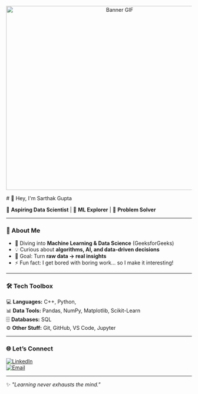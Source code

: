 <p align="center">
  <img src="gif.gif" alt="Banner GIF" width="600px" height="500px" />
</p>
# 👋 Hey, I'm Sarthak Gupta  

🚀 **Aspiring Data Scientist** | 🤖 **ML Explorer** | 🧩 **Problem Solver**  

---

### 🌟 About Me  
- 🔭 Diving into **Machine Learning & Data Science** (GeeksforGeeks)  
- 💡 Curious about **algorithms, AI, and data-driven decisions**  
- 🎯 Goal: Turn **raw data → real insights**  
- ⚡ Fun fact: I get bored with boring work… so I make it interesting!  

---

### 🛠️ Tech Toolbox  
💻 **Languages:** C++, Python,  
📊 **Data Tools:** Pandas, NumPy, Matplotlib, Scikit-Learn  
🗄️ **Databases:** SQL  
⚙️ **Other Stuff:** Git, GitHub, VS Code, Jupyter  

---

### 🌐 Let’s Connect  
[![LinkedIn](https://img.shields.io/badge/LinkedIn-0A66C2?style=for-the-badge&logo=linkedin&logoColor=white)](https://www.linkedin.com/in/sarthak-gupta-05a3962a0/)  
[![Email](https://img.shields.io/badge/Email-D14836?style=for-the-badge&logo=gmail&logoColor=white)](mailto:sarthakgupta3729@gmail.com)  

---

✨ *"Learning never exhausts the mind."*  
